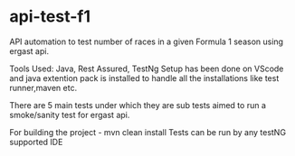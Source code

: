 # api-test-f1
API automation to test number of races in a given Formula 1 season using ergast api.


Tools Used: Java, Rest Assured, TestNg
Setup has been done on VScode and java extention pack is installed to handle all the installations like test runner,maven etc.

There are 5 main tests under which they are sub tests aimed to run a smoke/sanity test for ergast api.

For building the project - mvn clean install
Tests can be run by any testNG supported IDE
